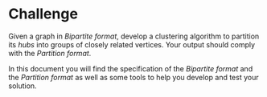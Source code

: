 # Challenge

Given a graph in *Bipartite format*, develop a clustering algorithm to partition
its *hubs* into groups of closely related vertices. Your output should comply
with the *Partition format*.

In this document you will find the specification of the *Bipartite format* and
the *Partition format* as well as some tools to help you develop and test your
solution.
